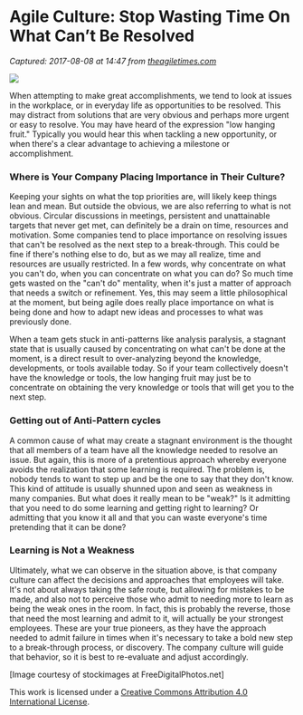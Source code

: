 # Agile Culture: Stop Wasting Time On What Can’t Be Resolved

_Captured: 2017-08-08 at 14:47 from [theagiletimes.com](http://theagiletimes.com/agile-culture-stop-wasting-time-cant-resolved/)_

![](https://i0.wp.com/theagiletimes.com/wp-content/uploads/2016/03/ID-100295639-1.jpg?w=239)

When attempting to make great accomplishments, we tend to look at issues in the workplace, or in everyday life as opportunities to be resolved. This may distract from solutions that are very obvious and perhaps more urgent or easy to resolve. You may have heard of the expression "low hanging fruit." Typically you would hear this when tackling a new opportunity, or when there's a clear advantage to achieving a milestone or accomplishment.

### Where is Your Company Placing Importance in Their Culture?

Keeping your sights on what the top priorities are, will likely keep things lean and mean. But outside the obvious, we are also referring to what is not obvious. Circular discussions in meetings, persistent and unattainable targets that never get met, can definitely be a drain on time, resources and motivation. Some companies tend to place importance on resolving issues that can't be resolved as the next step to a break-through. This could be fine if there's nothing else to do, but as we may all realize, time and resources are usually restricted. In a few words, why concentrate on what you can't do, when you can concentrate on what you can do? So much time gets wasted on the "can't do" mentality, when it's just a matter of approach that needs a switch or refinement. Yes, this may seem a little philosophical at the moment, but being agile does really place importance on what is being done and how to adapt new ideas and processes to what was previously done.

When a team gets stuck in anti-patterns like analysis paralysis, a stagnant state that is usually caused by concentrating on what can't be done at the moment, is a direct result to over-analyzing beyond the knowledge, developments, or tools available today. So if your team collectively doesn't have the knowledge or tools, the low hanging fruit may just be to concentrate on obtaining the very knowledge or tools that will get you to the next step.

### Getting out of Anti-Pattern cycles

A common cause of what may create a stagnant environment is the thought that all members of a team have all the knowledge needed to resolve an issue. But again, this is more of a pretentious approach whereby everyone avoids the realization that some learning is required. The problem is, nobody tends to want to step up and be the one to say that they don't know. This kind of attitude is usually shunned upon and seen as weakness in many companies. But what does it really mean to be "weak?" Is it admitting that you need to do some learning and getting right to learning? Or admitting that you know it all and that you can waste everyone's time pretending that it can be done?

### Learning is Not a Weakness

Ultimately, what we can observe in the situation above, is that company culture can affect the decisions and approaches that employees will take. It's not about always taking the safe route, but allowing for mistakes to be made, and also not to perceive those who admit to needing more to learn as being the weak ones in the room. In fact, this is probably the reverse, those that need the most learning and admit to it, will actually be your strongest employees. These are your true pioneers, as they have the approach needed to admit failure in times when it's necessary to take a bold new step to a break-through process, or discovery. The company culture will guide that behavior, so it is best to re-evaluate and adjust accordingly.

[Image courtesy of stockimages at FreeDigitalPhotos.net]

This work is licensed under a [Creative Commons Attribution 4.0 International License](https://creativecommons.org/licenses/by/4.0/).
